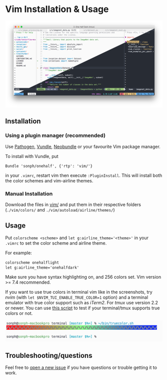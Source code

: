 # Vim Installation & Usage

![screenshot: vim](../screenshots/vim.png)

## Installation
### Using a plugin manager (recommended)

Use [Pathogen](http://github.com/tpope/vim-pathogen),
[Vundle](http://github.com/gmarik/vundle),
[Neobundle](http://github.com/Shougo/neobundle.vim) or your favourite Vim
package manager.

To install with Vundle, put

    Bundle 'sonph/onehalf', {'rtp': 'vim/'}

in your `.vimrc`, restart vim then execute `:PluginInstall`. This will install
both the color schemes and vim-airline themes.

### Manual Installation
Download the files in [vim/](./vim/) and put them in their respective folders
(`./vim/colors/` and `./vim/autoload/airline/themes/`)

## Usage
Put `colorscheme <scheme>` and `let g:airline_theme='<theme>'` in your `.vimrc`
to set the color scheme and airline theme.

For example:

    colorscheme onehalflight
    let g:airline_theme='onehalfdark'

Make sure you have syntax highlighting on, and 256 colors set. Vim version >= 7.4 recommended.

If you want to use true colors in terminal vim like in the screenshots, try
_nvim_ (with `let $NVIM_TUI_ENABLE_TRUE_COLOR=1` option) and a terminal emulator
with true color support such as _iTerm2_. For _tmux_ use version 2.2 or newer.
You can use
[this script](https://github.com/sonph/dotfiles/blob/master/bin/truecolor.sh)
to test if your terminal/tmux supports true colors or not.

![truecolors](./truecolors.png)

## Troubleshooting/questions
Feel free to [open a new issue](https://github.com/sonph/onehalf/issues/new)
if you have questions or trouble getting it to work.